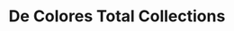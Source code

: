 ---
title: "De Colores Total Collections"
url: /auckland/de-colores-total-collections/
shop: Kleidung
---